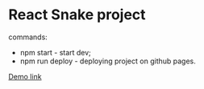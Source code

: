 # React Snake project

commands:
* npm start - start dev;
* npm run deploy - deploying project on github pages.

[Demo link](https://ars28fox.github.io/react-snake/)
